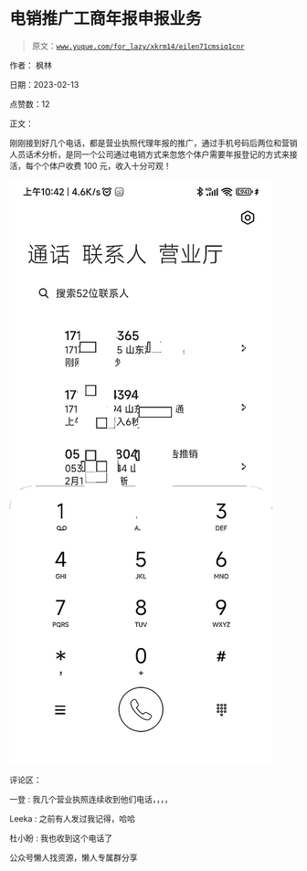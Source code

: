 # 电销推广工商年报申报业务

> 原文：[`www.yuque.com/for_lazy/xkrm14/eilen71cmsiq1cnr`](https://www.yuque.com/for_lazy/xkrm14/eilen71cmsiq1cnr)



作者： 枫林



日期：2023-02-13



点赞数：12



正文：



刚刚接到好几个电话，都是营业执照代理年报的推广，通过手机号码后两位和营销人员话术分析，是同一个公司通过电销方式来忽悠个体户需要年报登记的方式来接活，每个个体户收费 100 元，收入十分可观！



![](img/97c12e32ee2a3ebfa21d7ea0d2a55d4b.png)  

评论区：



一登 : 我几个营业执照连续收到他们电话，，，，



Leeka : 之前有人发过我记得，哈哈



杜小盼 : 我也收到这个电话了



公众号懒人找资源，懒人专属群分享

